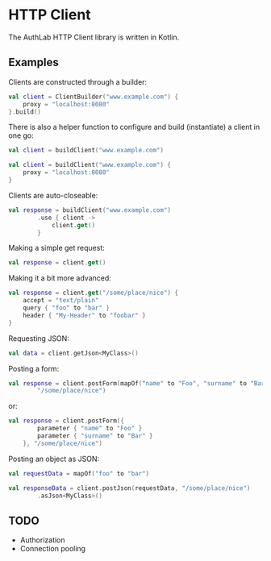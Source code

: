 # HTTP Client

The AuthLab HTTP Client library is written in Kotlin.

## Examples

Clients are constructed through a builder:

```kotlin
val client = ClientBuilder("www.example.com") {
	proxy = "localhost:8080"
}.build()
```

There is also a helper function to configure and build (instantiate) a client in one go:

```kotlin
val client = buildClient("www.example.com")
```

```kotlin
val client = buildClient("www.example.com") {
	proxy = "localhost:8080"
}
```

Clients are auto-closeable:

```kotlin
val response = buildClient("www.example.com")
		.use { client ->
			client.get()
		}
```

Making a simple get request:

```kotlin
val response = client.get()
```

Making it a bit more advanced:

```kotlin
val response = client.get("/some/place/nice") {
	accept = "text/plain"
	query { "foo" to "bar" }
	header { "My-Header" to "foobar" }
}
```

Requesting JSON:

```kotlin
val data = client.getJson<MyClass>()
```

Posting a form:

```kotlin
val response = client.postForm(mapOf("name" to "Foo", "surname" to "Bar"), 
		"/some/place/nice")
```

or:

```kotlin
val response = client.postForm({
		parameter { "name" to "Foo" }
		parameter { "surname" to "Bar" }
	}, "/some/place/nice")
```

Posting an object as JSON:

```kotlin
val requestData = mapOf("foo" to "bar")

val responseData = client.postJson(requestData, "/some/place/nice")
		.asJson<MyClass>()
```

## TODO

* Authorization
* Connection pooling